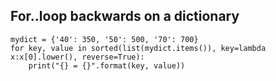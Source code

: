 
## For..loop backwards on a dictionary
```
mydict = {'40': 350, '50': 500, '70': 700}
for key, value in sorted(list(mydict.items()), key=lambda x:x[0].lower(), reverse=True):
    print("{} = {}".format(key, value))
```
